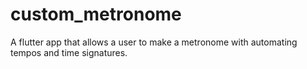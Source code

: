 # custom_metronome

A flutter app that allows a user to make a metronome with automating tempos and time signatures.
